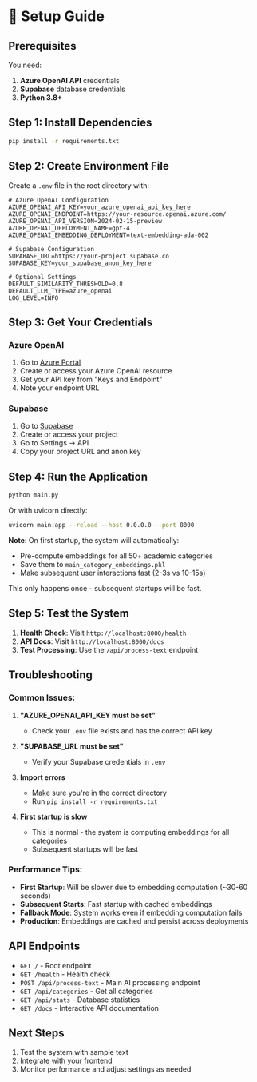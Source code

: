 # 🚀 Setup Guide

## Prerequisites

You need:
1. **Azure OpenAI API** credentials
2. **Supabase** database credentials
3. **Python 3.8+**

## Step 1: Install Dependencies

```bash
pip install -r requirements.txt
```

## Step 2: Create Environment File

Create a `.env` file in the root directory with:

```env
# Azure OpenAI Configuration
AZURE_OPENAI_API_KEY=your_azure_openai_api_key_here
AZURE_OPENAI_ENDPOINT=https://your-resource.openai.azure.com/
AZURE_OPENAI_API_VERSION=2024-02-15-preview
AZURE_OPENAI_DEPLOYMENT_NAME=gpt-4
AZURE_OPENAI_EMBEDDING_DEPLOYMENT=text-embedding-ada-002

# Supabase Configuration
SUPABASE_URL=https://your-project.supabase.co
SUPABASE_KEY=your_supabase_anon_key_here

# Optional Settings
DEFAULT_SIMILARITY_THRESHOLD=0.8
DEFAULT_LLM_TYPE=azure_openai
LOG_LEVEL=INFO
```

## Step 3: Get Your Credentials

### Azure OpenAI
1. Go to [Azure Portal](https://portal.azure.com)
2. Create or access your Azure OpenAI resource
3. Get your API key from "Keys and Endpoint"
4. Note your endpoint URL

### Supabase
1. Go to [Supabase](https://supabase.com)
2. Create or access your project
3. Go to Settings → API
4. Copy your project URL and anon key

## Step 4: Run the Application

```bash
python main.py
```

Or with uvicorn directly:

```bash
uvicorn main:app --reload --host 0.0.0.0 --port 8000
```

**Note**: On first startup, the system will automatically:
- Pre-compute embeddings for all 50+ academic categories
- Save them to `main_category_embeddings.pkl`
- Make subsequent user interactions fast (2-3s vs 10-15s)

This only happens once - subsequent startups will be fast.

## Step 5: Test the System

1. **Health Check**: Visit `http://localhost:8000/health`
2. **API Docs**: Visit `http://localhost:8000/docs`
3. **Test Processing**: Use the `/api/process-text` endpoint

## Troubleshooting

### Common Issues:

1. **"AZURE_OPENAI_API_KEY must be set"**
   - Check your `.env` file exists and has the correct API key

2. **"SUPABASE_URL must be set"**
   - Verify your Supabase credentials in `.env`

3. **Import errors**
   - Make sure you're in the correct directory
   - Run `pip install -r requirements.txt`

4. **First startup is slow**
   - This is normal - the system is computing embeddings for all categories
   - Subsequent startups will be fast

### Performance Tips:

- **First Startup**: Will be slower due to embedding computation (~30-60 seconds)
- **Subsequent Starts**: Fast startup with cached embeddings
- **Fallback Mode**: System works even if embedding computation fails
- **Production**: Embeddings are cached and persist across deployments

## API Endpoints

- `GET /` - Root endpoint
- `GET /health` - Health check
- `POST /api/process-text` - Main AI processing endpoint
- `GET /api/categories` - Get all categories
- `GET /api/stats` - Database statistics
- `GET /docs` - Interactive API documentation

## Next Steps

1. Test the system with sample text
2. Integrate with your frontend
3. Monitor performance and adjust settings as needed 